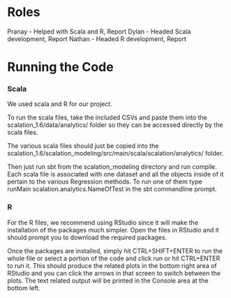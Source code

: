 # Roles

Pranay - Helped with Scala and R, Report
Dylan - Headed Scala development, Report
Nathan - Headed R development, Report


# Running the Code


### Scala
We used scala and R for our project.

To run the scala files, take the included CSVs and paste them into the scalation_1.6/data/analytics/ folder so they can be accessed directly by the scala files.

The various scala files should just be copied into the scalation_1.6/scalation_modeling/src/main/scala/scalation/analytics/ folder. 

Then just run sbt from the scalation_modeling directory and run compile. Each scala file is associated with one dataset and all the objects inside of it pertain to the various Regression methods. To run one of them type runMain scalation.analytics.NameOfTest in the sbt commandline prompt.


### R

For the R files, we recommend using RStudio since it will make the installation of the packages much simpler. Open the files in RStudio and it should prompt you to download the required packages. 

Once the packages are installed, simply hit CTRL+SHIFT+ENTER to run the whole file or select a portion of the code and click run or hit CTRL+ENTER to run it. This should produce the related plots in the bottom right area of RStudio and you can click the arrows in that screen to switch between the plots. The text related output will be printed in the Console area at the bottom left. 